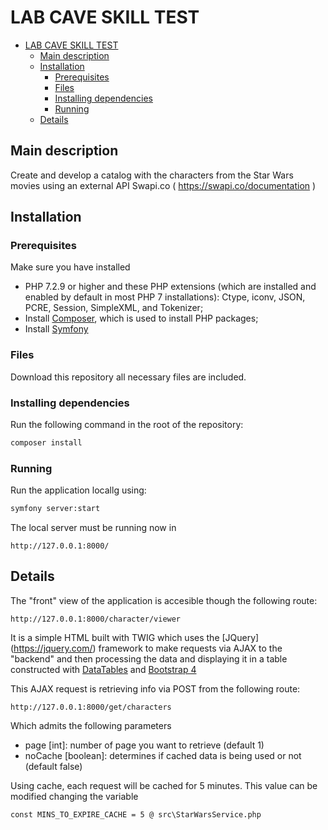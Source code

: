 LAB CAVE SKILL TEST
=======================

- [LAB CAVE SKILL TEST](#lab-cave-skill-test)
  - [Main description](#main-description)
  - [Installation](#installation)
    - [Prerequisites](#prerequisites)
    - [Files](#files)
    - [Installing dependencies](#installing-dependencies)
    - [Running](#running)
  - [Details](#details)

## Main description
Create and develop a catalog with the characters from the Star Wars movies using an external API Swapi.co ( https://swapi.co/documentation )

## Installation

### Prerequisites
Make sure you have installed

- PHP 7.2.9 or higher and these PHP extensions (which are installed and enabled by default in most PHP 7 installations): Ctype, iconv, JSON, PCRE, Session, SimpleXML, and Tokenizer;
- Install [Composer](http://getcomposer.org), which is used to install PHP packages;
- Install [Symfony](https://symfony.com/download)

### Files
Download this repository all necessary files are included.

### Installing dependencies
Run the following command in the root of the repository:
```bash
composer install
```

### Running
Run the application locallg using:
```bash
symfony server:start
```
The local server must be running now in 
```
http://127.0.0.1:8000/
```

## Details

The "front" view of the application is accesible though the following route:

```
http://127.0.0.1:8000/character/viewer
```

It is a simple HTML built with TWIG which uses the [JQuery] (https://jquery.com/) framework to make requests via AJAX 
to the "backend" and then processing the data and displaying it in a table constructed with [DataTables](https://datatables.net/) and [Bootstrap 4](https://getbootstrap.com/)

This AJAX request is retrieving info via POST from the following route:
```
http://127.0.0.1:8000/get/characters
```
Which admits the following parameters
- page [int]: number of page you want to retrieve (default 1)
- noCache [boolean]: determines if cached data is being used or not (default false)

Using cache, each request will be cached for 5 minutes.
This value can be modified changing the variable
```
const MINS_TO_EXPIRE_CACHE = 5 @ src\StarWarsService.php
```
